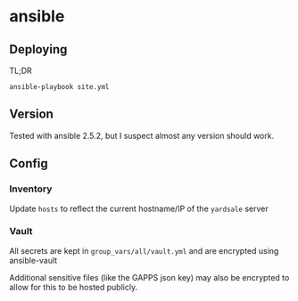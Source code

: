 # ansible
## Deploying
TL;DR 
```
ansible-playbook site.yml
```
## Version
Tested with ansible 2.5.2, but I suspect almost any version should work.

## Config
### Inventory
Update `hosts` to reflect the current hostname/IP of the `yardsale` server
### Vault
All secrets are kept in `group_vars/all/vault.yml` and are encrypted using ansible-vault

Additional sensitive files (like the GAPPS json key) may also be encrypted to allow for this to be hosted publicly.
